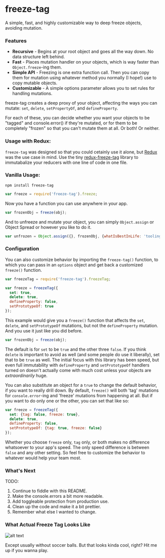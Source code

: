 # freeze-tag

A simple, fast, and highly customizable way to deep freeze objects, avoiding mutation.

### Features

* **Recursive** - Begins at your root object and goes all the way down. No data structure left behind.
* **Fast** - Places mutation handler on your objects, which is way faster than `Object.freeze`-ing them.
* **Simple API** - Freezing is one extra function call. Then you can copy them for mutation using whatever method you normally (I hope!) use to copy mutable objects.
* **Customizable** - A simple options parameter allows you to set rules for handling mutations.

freeze-tag creates a deep proxy of your object, affecting the ways you can mutate: `set`, `delete`, `setPropertyOf`, and `defineProperty`.

For each of these, you can decide whether you want your objects to be "tagged" and console.error() if they're mutated, or for them to be completely "frozen" so that you can't mutate them at all. Or both! Or neither.

### Usage with Redux:

`freeze-tag` was designed so that you could cetainly use it alone, but [Redux][Redux] was the use case in mind. Use the tiny [redux-freeze-tag][redux-freeze-tag] library to immutabalize your reducers with one line of code in one file.

### Vanilla Usage:

```shell
npm install freeze-tag
```

```javascript
var freeze = require('freeze-tag').freeze;
```

Now you have a function you can use anywhere in your app.

```javascript
var frozenObj = freeze(obj);
```

And to unfreeze and mutate your object, you can simply `Object.assign` or Object Spread or however you like to do it.

```javascript
var unfrozen = Object.assign({}, frozenObj, {whatIsBestInLife: 'tooling'});
```

### Configuration

You can also customize behavior by importing the `freeze-tag()` function, to which you can pass in an `options` object and get back a customized `freeze()` function.

```javascript
var freezeTag = require('freeze-tag').freezeTag;

var freeze = freezeTag({
  set: true,
  delete: true,
  defineProperty: false,
  setPrototypeOf: true
});
```

This example would give you a `freeze()` function that affects the `set`, `delete`, and `setPrototypeOf` mutations, but not the `defineProperty` mutation. And you use it just like you did before.

```javascript
var frozenObj = freeze(obj);
```

The default is for `set` to be `true` and the other three `false`. If you think `delete` is important to avoid as well (and some people do use it liberally), set that to be `true` as well. The initial focus with this library has been speed, but even full immutability with `defineProperty` and `setPrototypeOf` handlers turned on doesn't actually come with much cost unless your objects are _extraordinarily_ huge.

You can also substitute an object for a `true` to change the default behavior, if you want to really drill down. By default, `freeze()` will both 'tag' mutations for `console.error`-ing and 'freeze' mutations from happening at all. But if you want to do only one or the other, you can set that like so:

```javascript
var freeze = freezeTag({
  set: {tag: false, freeze: true},
  delete: true,
  defineProperty: false,
  setPrototypeOf: {tag: true, freeze: false}
});
```

Whether you choose `freeze` only, `tag` only, or both makes no difference whatsoever to your app's speed. The only speed difference is between `false` and any other setting. So feel free to customize the behavior to whatever would help your team most.

### What's Next

TODO:
1. Continue to fiddle with this README.
2. Make the console.errors a bit more readable.
3. Add toggleable protection from production use.
4. Clean up the code and make it a bit prettier.
5. Remember what else I wanted to change.

### What Actual Freeze Tag Looks Like

![alt text][freeze tag gif]

Except usually without soccer balls. But that looks kinda cool, right? Hit me up if you wanna play.

[Redux]: https://redux.js.org/
[redux-freeze-tag]: https://github.com/abbreviatedman/redux-freeze-tag
[freeze tag gif]: http://www.footy4kids.co.uk/wp-content/uploads/2015/09/freeze.gif "how to play freeze tag?"
